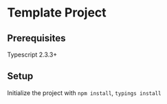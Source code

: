 # Template Project

## Prerequisites

Typescript 2.3.3+

## Setup

Initialize the project with `npm install`, `typings install`